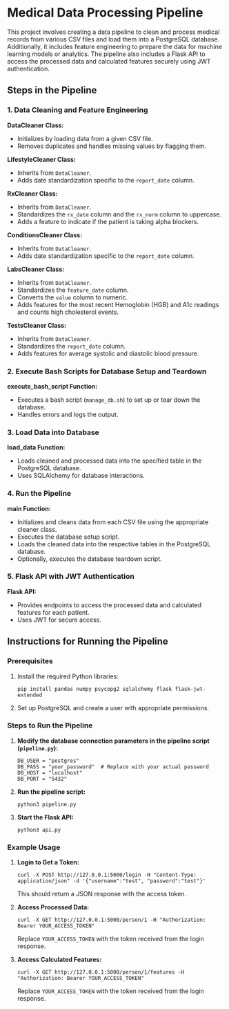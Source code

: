Medical Data Processing Pipeline
================================

This project involves creating a data pipeline to clean and process medical records from various CSV files and load them into a PostgreSQL database. Additionally, it includes feature engineering to prepare the data for machine learning models or analytics. The pipeline also includes a Flask API to access the processed data and calculated features securely using JWT authentication.

Steps in the Pipeline
---------------------

### 1\. Data Cleaning and Feature Engineering

**DataCleaner Class:**

-   Initializes by loading data from a given CSV file.
-   Removes duplicates and handles missing values by flagging them.

**LifestyleCleaner Class:**

-   Inherits from `DataCleaner`.
-   Adds date standardization specific to the `report_date` column.

**RxCleaner Class:**

-   Inherits from `DataCleaner`.
-   Standardizes the `rx_date` column and the `rx_norm` column to uppercase.
-   Adds a feature to indicate if the patient is taking alpha blockers.

**ConditionsCleaner Class:**

-   Inherits from `DataCleaner`.
-   Adds date standardization specific to the `report_date` column.

**LabsCleaner Class:**

-   Inherits from `DataCleaner`.
-   Standardizes the `feature_date` column.
-   Converts the `value` column to numeric.
-   Adds features for the most recent Hemoglobin (HGB) and A1c readings and counts high cholesterol events.

**TestsCleaner Class:**

-   Inherits from `DataCleaner`.
-   Standardizes the `report_date` column.
-   Adds features for average systolic and diastolic blood pressure.

### 2\. Execute Bash Scripts for Database Setup and Teardown

**execute_bash_script Function:**

-   Executes a bash script (`manage_db.sh`) to set up or tear down the database.
-   Handles errors and logs the output.

### 3\. Load Data into Database

**load_data Function:**

-   Loads cleaned and processed data into the specified table in the PostgreSQL database.
-   Uses SQLAlchemy for database interactions.

### 4\. Run the Pipeline

**main Function:**

-   Initializes and cleans data from each CSV file using the appropriate cleaner class.
-   Executes the database setup script.
-   Loads the cleaned data into the respective tables in the PostgreSQL database.
-   Optionally, executes the database teardown script.

### 5\. Flask API with JWT Authentication

**Flask API:**

-   Provides endpoints to access the processed data and calculated features for each patient.
-   Uses JWT for secure access.

Instructions for Running the Pipeline
-------------------------------------

### Prerequisites

1.  Install the required Python libraries:

    ```
    pip install pandas numpy psycopg2 sqlalchemy flask flask-jwt-extended
    ```

3.  Set up PostgreSQL and create a user with appropriate permissions.

### Steps to Run the Pipeline

1.  **Modify the database connection parameters in the pipeline script (`pipeline.py`):**

    ```DB_NAME = "medical_records"
    DB_USER = "postgres"
    DB_PASS = "your_password"  # Replace with your actual password
    DB_HOST = "localhost"
    DB_PORT = "5432"
    ```
2.  **Run the pipeline script:**

    ```
    python3 pipeline.py
    ```
    
3.  **Start the Flask API:**

    ```
    python3 api.py
    ```

### Example Usage

1.  **Login to Get a Token:**

    ```
    curl -X POST http://127.0.0.1:5000/login -H "Content-Type: application/json" -d '{"username":"test", "password":"test"}'
    ```

    This should return a JSON response with the access token.

3.  **Access Processed Data:**

    ```
    curl -X GET http://127.0.0.1:5000/person/1 -H "Authorization: Bearer YOUR_ACCESS_TOKEN"
    ```

    Replace `YOUR_ACCESS_TOKEN` with the token received from the login response.

5.  **Access Calculated Features:**

    ```
    curl -X GET http://127.0.0.1:5000/person/1/features -H "Authorization: Bearer YOUR_ACCESS_TOKEN"
    ```

    Replace `YOUR_ACCESS_TOKEN` with the token received from the login response.

